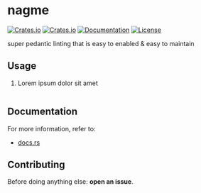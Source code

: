 # nagme
[![Crates.io](https://img.shields.io/crates/v/nagme.svg)](https://crates.io/crates/nagme)
[![Crates.io](https://img.shields.io/crates/d/nagme.svg)](https://crates.io/crates/nagme)
[![Documentation](https://img.shields.io/docsrs/nagme?logo=docs.rs)](https://docs.rs/nagme)
[![License](https://img.shields.io/badge/license-MIT-blue?style=flat-square)](LICENSE-MIT)

super pedantic linting that is easy to enabled & easy to maintain

## Usage
1. Lorem ipsum dolor sit amet
   ```rust
   ```

## Documentation
For more information, refer to:
- [docs.rs](https://docs.rs/nagme)

## Contributing
Before doing anything else: **open an issue**.
